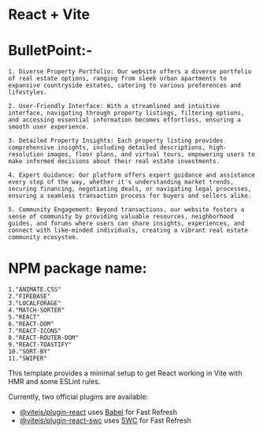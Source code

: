 # React + Vite
# BulletPoint:-
    1. Diverse Property Portfolio: Our website offers a diverse portfolio of real estate options, ranging from sleek urban apartments to expansive countryside estates, catering to various preferences and lifestyles.

    2. User-Friendly Interface: With a streamlined and intuitive interface, navigating through property listings, filtering options, and accessing essential information becomes effortless, ensuring a smooth user experience.

    3. Detailed Property Insights: Each property listing provides comprehensive insights, including detailed descriptions, high-resolution images, floor plans, and virtual tours, empowering users to make informed decisions about their real estate investments.

    4. Expert Guidance: Our platform offers expert guidance and assistance every step of the way, whether it's understanding market trends, securing financing, negotiating deals, or navigating legal processes, ensuring a seamless transaction process for buyers and sellers alike.

    5. Community Engagement: Beyond transactions, our website fosters a sense of community by providing valuable resources, neighborhood guides, and forums where users can share insights, experiences, and connect with like-minded individuals, creating a vibrant real estate community ecosystem.

# NPM package name:
    1."ANIMATE.CSS"
    2."FIREBASE"
    3."LOCALFORAGE"
    4."MATCH-SORTER"
    5."REACT"
    6."REACT-DOM"
    7."REACT-ICONS"
    8."REACT-ROUTER-DOM"
    9."REACT-TOASTIFY"
    10."SORT-BY"
    11."SWIPER"

This template provides a minimal setup to get React working in Vite with HMR and some ESLint rules.

Currently, two official plugins are available:

- [@vitejs/plugin-react](https://github.com/vitejs/vite-plugin-react/blob/main/packages/plugin-react/README.md) uses [Babel](https://babeljs.io/) for Fast Refresh
- [@vitejs/plugin-react-swc](https://github.com/vitejs/vite-plugin-react-swc) uses [SWC](https://swc.rs/) for Fast Refresh
